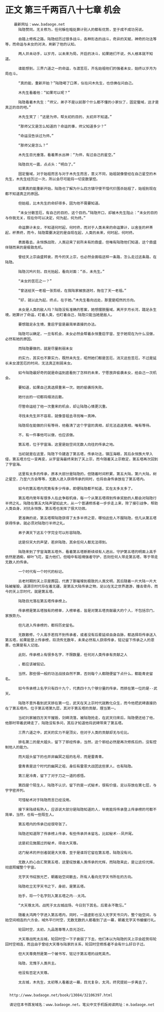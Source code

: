 # 正文 第三千两百八十七章 机会
        最新网址：www.badaoge.net
          陆隐赞同，无关修为，任何躲在暗处算计别人的都有优势，至于成不成功另说。
      
          自踏上修炼之路，陆隐经历过很多战斗，各种形态的战斗，奇异的天赋，神奇的功法等等，而命运与未女的对决，刷新了他的认知。
      
          两人并未动手，以岁月，以未来为局，开启的决斗，如果她们不说，外人根本就不知道。
      
          谁能想到，三界六道之一的命运，与渡苦厄，齐名始祖他们的强者未女，始终以岁月为局在斗。
      
          “真的能，重新开始？”陆隐喝了口茶，似在问木先生，也仿佛在问自己。
      
          木先生看着他：“如果可以呢？”
      
          陆隐看着木先生：“师父，弟子不是以前那个什么都不懂的小家伙了，固定蜃域，这才是真正的目的吧。”
      
          木先生笑了：“这是为师，帮太初的目的，太初并不知道。”
      
          “那师父又是怎么知道的？命运的事，师父知道多少？”
      
          “命运没告诉过为师。”
      
          “那师父是怎么？”
      
          木先生目光垂落，看着茶水出神：“为师，有过自己的星空。”
      
          陆隐目光一震，点点头：“明白了。”
      
          固定蜃域，对于始祖而言与对于木先生而言，意义不同，始祖就像曾经在自己星空的木先生，木先生经历过一次，所以会尽可能将一切变数掌控。
      
          如果真的能重新开始，陆隐也了解为什么四方镇守使不惜代价围杀始祖了，始祖到现在都不知道真正的原因。
      
          但始祖，比木先生的命好得多，因为他不需要知道。
      
          “未女分散苦厄，有自己的目的，这个目的。”陆隐开口，却被木先生阻止：“未女的目的与你我无关，现在你可以决定，何为起，何为终。”
      
          命运算计未女，不知道何时起，何时终，而对于人类未来的命运算计，以舍圣的杯茶起，杯茶终，而今，陆隐需要决定的是自现在起，人类的未来，何时起，何时终。
      
          表面看去，永恒族战败，人类迎来了前所未有的鼎盛，但唯有陆隐他们知道，这个鼎盛伴随而来的是极致危机。
      
          曾经天上宗由盛转衰，而今的天上宗，也必然会面临这样一条路，怎么走过这条路，在陆隐。
      
          陆隐沉吟片刻，目光抬起，看向对面：“杀，未先生。”
      
          “未女的苦厄之一？”
      
          “曾送给天一老祖一张剪纸，在我陆家被放逐时，拖住了天一老祖。”
      
          “好，就以此为起，终点，在于她。”木先生看向远处，那里是昭然的方向。
      
          未女是人类的敌人吗？陆隐没有准确的答案，她想摆脱蜃域，离开岁月长河，踏足永生境，她算计了命运，盯着人类，也盯着自己，陆隐只能当她是敌人。
      
          要想踏足永生境，重启宇宙是最简单直接的办法。
      
          陆隐可以确定，一旦有机会，未女必然会帮着永恒重启宇宙，至于她现在为什么没做，必然有她的原因。
      
          而陆隐要做的，就是尽量削弱未女
      
          的实力，其实也不算实力，既然未先生，昭然她们都是苦厄，消灭这些苦厄，不过是延长未女渡苦厄的时间，无法真正削弱未女。
      
          如今陆隐最好奇的就是命运到底看到了怎样的未来，宁愿放弃偷袭未女，给自己一次机会。
      
          要知道，如果自己真选择重来一次，她的偷袭将失败。
      
          她付出的一切都将烟消云散。
      
          尽管命运给了他一次重来的机会，却让陆隐心情更沉重。
      
          寻找未先生并不容易，就像昔祖去寻找唯一真神。
      
          陆隐现在能做的只有等待，他看清了这个宇宙的真相，却无法追逐真相，唯有等待。
      
          不，有一件事他可以做，也应该做。
      
          第五塔，位于宇宙海，这里是始空间无数人向往的传承之地。
      
          当初就是在这里，陆隐下令建造了第五塔，传承功法，镇压海眼，其后永恒族大举入侵，第五塔方位一变再变，从宇宙海最终来到了天上宗，而今随着天上宗稳定，第五塔再次回到了宇宙海。
      
          这里有太多的传承，原本大部分是陆隐的，但随着时间积累，第五大陆，第六大陆，树之星空，乃至六方会等等，无数人进入获得传承的同时，也将自身传承放在了第五塔内。
      
          如今的第五塔内究竟有多少传承，即便陆隐都不知道，实在太多太多了。
      
          第五塔内常年有很多人在此争取机缘，每一个从第五塔得到传承奖励的人都会对陆隐行半师之礼，陆隐在第五大陆声望如此大，从一个普通修炼者一步步走上来，除了接引战争，帮助人类自身，对抗永恒族，第五塔也发挥了很大功效。
      
          更准确的说，第五塔帮陆隐获得了太多半师之恩，哪怕这些人不服陆隐，但凡从第五塔获得传承，就必须对陆隐行半师之礼。
      
          弟子满天下这五个字完全可以形容陆隐。
      
          这是份天大的声望，若非陆隐，其余任何人都无法得到。
      
          陆隐来到了宇宙海第五塔外，看着第五塔断断续续有人进出，守护第五塔的明面上高手依然是酒痴，柳叶飞花，蛮力他们，但暗中有祖境强者守护，否则任何人带走第五塔，等于带走无数人的传承。
      
          一个时代有一个时代的标记。
      
          古老时期的天上宗是葬园，代表了那璀璨到极致的人类文明，其后随着一片大陆一片大陆被摧毁，道源宗时代存在着无疆，是第五大陆传承之物，足以在无之世界遨游，撞击骨舟，而今的天上宗时代，就是第五塔。
      
          陆隐目光落在第五塔传承榜上。
      
          传承榜是第五塔独有的榜单，入榜单者，皆是对第五塔贡献最大的个人，不包括宗门，家族势力。
      
          但凡进入传承榜的，都将历史留名。
      
          无数散修，个人高手若找不到传承者，或者没有后辈延续自身血脉，都选择将传承送入第五塔，如果能登上传承榜，将流传无数年，未来必然有人获得传承，铭记留下传承之人的恩惠，也算是有人记挂。
      
          此刻，传承榜上有很多名字，不限数量，任何对人类传承有贡献之人
      
          ，都应该被铭记。
      
          当然，那些很一般的功法战技自然不算，否则每个人都随便留下点什么，都能青史留名。
      
          如今传承榜上名字只有四十九个，代表四十九个够分量的传承，而排在第一位的是--武天。
      
          陆隐不意外看到武天排在第一位，武天在天上宗时代就教化众生，而今他把武碑直接扔在了第五塔内，位于第五塔第九层，其对于第五塔的贡献，理当第一。
      
          当初刘家被四方天平摧毁，剑碑流落，被陆隐抢走，在武天归来后，陆隐便还给了他，他那时带着武碑走了，陆隐没有多问，其后才知道他将武碑带来了第五塔。
      
          三界六道之中，武天的实力不是顶尖，但对于人类的贡献却无与伦比。
      
          排名第二的是大姐头，留下了邪经传承，当然，这个邪经必然是再次修炼后的，没有控制他人的能力。
      
          而大姐头留下的也并非幽冥之祖的名号，而是雷青青。
      
          雷青青是这个时代的幽冥之祖，身后有雷恩大战团这些家人，也有陆隐。
      
          第三是冷青，留下了对于刀之一道的感悟。
      
          第四是个陌生人，陆隐不认识，留下的是一式秘术，很有价值，足以存放在第七层，与宇字密并列。
      
          可惜秘术对于陆隐而言已经没用。
      
          接下来陆续有熟人，应该说大部分是陆隐知道的人，毕竟能将传承登上传承榜的可都不简单，当然，也有一些陌生人。
      
          第五塔内的传承已经很夸张了。
      
          陆隐还知道除了传承榜上传承，有些传承并未留名，比如秘术--凤开尾。
      
          这是初见施展过的秘术，得自大天尊。
      
          这门秘术的开创者就是大天尊，至于是谁将它留在第五塔，陆隐没有问。
      
          无数人的心血汇聚第五塔，这里绽放着人类传承的光辉，而陆隐来此，是让这份光辉，彻底照耀整个宇宙。
      
          无字天书绽放光芒，朝着始空间散去，所有人看向无字天书所在的方向。
      
          陆隐屹立无字天书之下，身前，是第五塔。
      
          抬手，将一个名字刻入第五塔之内--太鸿。
      
          “大天尊太鸿，战死于太古城战场，今日刻下其名，后辈永不敢忘。”
      
          随着太鸿两个字进入第五塔内，同时，一道虚影也没入无字天书只内，整个始空间，与始空间相连的六方会，域外平行时空，无数无数的人都看到了这一幕，朝着无字天书缓缓行礼。
      
          轮回时空，太初，九品莲尊等人目光泛红。
      
          大天尊战死太古城，轮回时空一下子衰弱了下去，他们本以为陆隐的天上宗会趁势将轮回时空相连，而且由于曾经大天尊与陆家的关系，轮回时空修炼者不会有什么好日子过。
      
          但大天尊竟然是第一个被书写，铭记于第五塔的战死英杰。
      
          陆隐，无愧于人类共主。
      
          他没有否定大天尊。
      
          太古城，木先生，太初等人看着这一幕，目光复杂，太鸿，终究提前一步离去了。
      
      
      http://www.badaoge.net/book/13084/32106397.html
      
      请记住本书首发域名：www.badaoge.net。笔尖中文手机版阅读网址：m.badaoge.net